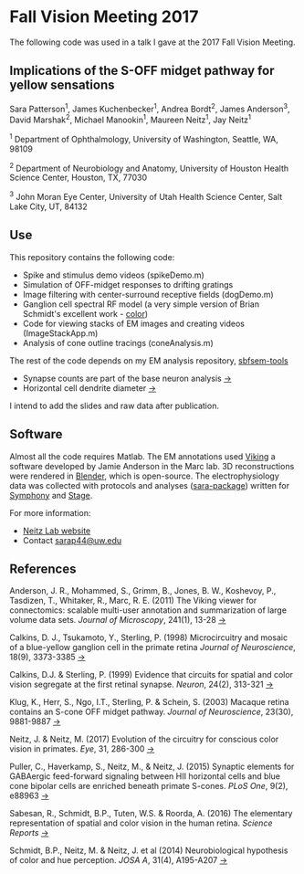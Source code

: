 # Fall Vision Meeting 2017
The following code was used in a talk I gave at the 2017 Fall Vision Meeting.


## Implications of the S-OFF midget pathway for yellow sensations


Sara Patterson<sup>1</sup>, James Kuchenbecker<sup>1</sup>, Andrea Bordt<sup>2</sup>, James Anderson<sup>3</sup>, David Marshak<sup>2</sup>, Michael Manookin<sup>1</sup>, Maureen Neitz<sup>1</sup>, Jay Neitz<sup>1</sup>

<sup>1</sup> Department of Ophthalmology, University of Washington, Seattle, WA, 98109

<sup>2</sup> Department of Neurobiology and Anatomy, University of Houston Health Science Center, Houston, TX, 77030

<sup>3</sup> John Moran Eye Center, University of Utah Health Science Center, Salt Lake City, UT, 84132

## Use
This repository contains the following code:
* Spike and stimulus demo videos (spikeDemo.m)
* Simulation of OFF-midget responses to drifting gratings
* Image filtering with center-surround receptive fields (dogDemo.m)
* Ganglion cell spectral RF model (a very simple version of Brian Schmidt's excellent work - [color][briancode])
* Code for viewing stacks of EM images and creating videos (ImageStackApp.m)
* Analysis of cone outline tracings (coneAnalysis.m)


The rest of the code depends on my EM analysis repository, [sbfsem-tools][sbfsem-tools]
* Synapse counts are part of the base neuron analysis [->][neuron]
* Horizontal cell dendrite diameter [->][pridend]

I intend to add the slides and raw data after publication.

## Software
Almost all the code requires Matlab. The EM annotations used [Viking][viking] a software developed by Jamie Anderson in the Marc lab. 3D reconstructions were rendered in [Blender][blender], which is open-source. The electrophysiology data was collected with protocols and analyses ([sara-package][sarapack]) written for [Symphony][symphony] and [Stage][stage].

For more information:
* [Neitz Lab website][neitz]
* Contact sarap44@uw.edu

## References
Anderson, J. R., Mohammed, S., Grimm, B., Jones, B. W., Koshevoy, P., Tasdizen, T., Whitaker, R., Marc, R. E. (2011) The Viking viewer for connectomics: scalable multi-user annotation and summarization of large volume data sets. *Journal of Microscopy*, 241(1), 13-28 [->][anderson2011]

Calkins, D. J., Tsukamoto, Y., Sterling, P. (1998) Microcircuitry and mosaic of a blue-yellow ganglion cell in the primate retina *Journal of Neuroscience*, 18(9), 3373-3385 [->][calkins1998]

Calkins, D.J. & Sterling, P. (1999) Evidence that circuits for spatial and color vision segregate at the first retinal synapse. *Neuron*, 24(2), 313-321 [->][calkins1999]

Klug, K., Herr, S., Ngo, I.T., Sterling, P. & Schein, S. (2003) Macaque retina contains an S-cone OFF midget pathway. *Journal of Neuroscience*, 23(30), 9881-9887 [->][klug2003]

Neitz, J. & Neitz, M. (2017) Evolution of the circuitry for conscious color vision in primates. *Eye*, 31, 286-300 [->][neitz2017]

Puller, C., Haverkamp, S., Neitz, M., & Neitz, J. (2015) Synaptic elements for GABAergic feed-forward signaling between HII horizontal cells and blue cone bipolar cells are enriched beneath primate S-cones. *PLoS One*, 9(2), e88963 [->][puller2015]

Sabesan, R., Schmidt, B.P., Tuten, W.S. & Roorda, A. (2016) The elementary representation of spatial and color vision in the human retina. *Science Reports* [->][sabesan2016]

Schmidt, B.P., Neitz, M. & Neitz, J. et al (2014) Neurobiological hypothesis of color and hue perception. *JOSA A*, 31(4), A195-A207 [->][schmidt2014]


   [neitz]: <http://www.neitzvision.com/>

   [blender]: <http://www.blender.com>
   [symphony]: <http://symphony-das.github.io/>
   [stage]: <http://stage-vss.github.io/>
   [tulip]: <http://tulip.labri.fr/TulipDrupal/>
   [viking]: <https://connectomes.utah.edu/>

   [sarapack]: <http://github.com/sarastokes/sara-package>
   [sbfsem-tools]:<http://github.com/sarastokes/sbfsem-tools>
   [briancode]: <https://github.com/bps10/color>

   [imagestack]: <https://github.com/sarastokes/SBFSEM-tools/tree/master/images>
   [neuron]: <https://github.com/sarastokes/SBFSEM-tools/tree/master/neuron>
   [pridend]:<https://github.com/sarastokes/SBFSEM-tools/blob/master/analysis/PrimaryDendriteDiameter.m>

   [anderson2011]: <http://onlinelibrary.wiley.com/doi/10.1111/j.1365-2818.2010.03402.x/full>
   [calkins1999]: <http://www.sciencedirect.com/science/article/pii/S0896627300808466>
   [calkins1998]: <http://www.jneurosci.org/content/18/9/3373.short>
   [klug2003]: <http://www.jneurosci.org/content/23/30/9881.short>
   [neitz2017]: <https://www.nature.com/eye/journal/v31/n2/abs/eye2016257a.html>
   [puller2015]: <http://journals.plos.org/plosone/article?id=10.1371/journal.pone.0088963>
   [sabesan2016]: <http://advances.sciencemag.org/content/2/9/e1600797.full>
   [schmidt2014]: <https://www.osapublishing.org/josaa/abstract.cfm?uri=josaa-31-4-A195>